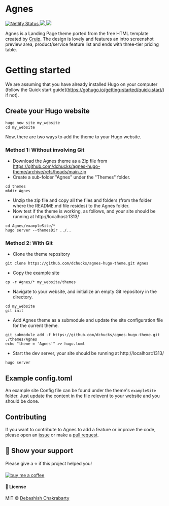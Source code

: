 # Agnes
<p>
	<a href="https://app.netlify.com/sites/sponge-bob/deploys">
		<img alt="Netlify Status" src="https://api.netlify.com/api/v1/badges/934b7c29-32b9-4ed5-92e7-79cfba9a27b7/deploy-status">
	</a>
	<a href="https://github.com/dchucks/agnes-hugo-theme/raw/master/LICENSE">
		<img src="https://img.shields.io/badge/license-MIT-green">
	</a>
	<a href="https://app.fossa.com/projects/git%2Bgithub.com%2Fdchucks%2Fagnes-hugo-theme?ref=badge_shield" alt="FOSSA Status"><img src="https://app.fossa.com/api/projects/git%2Bgithub.com%2Fdchucks%2Fagnes-hugo-theme.svg?type=shield"/></a>
</p>

Agnes is a Landing Page theme ported from the free HTML template created by [Cruip](https://onepagelove.com/go/cruip). The design is lovely and features an intro screenshot preview area, product/service feature list and ends with three-tier pricing table.

# Getting started
We are assuming that you have already installed Hugo on your computer (follow the Quick start guide](https://gohugo.io/getting-started/quick-start/) if not).

## Create your Hugo website
```
hugo new site my_website
cd my_website
```
Now, there are two ways to add the theme to your Hugo website. 

### Method 1: Without involving Git
* Download the Agnes theme as a Zip file from https://github.com/dchucks/agnes-hugo-theme/archive/refs/heads/main.zip
* Create a sub-folder "Agnes" under the "Themes" folder.
```
cd themes
mkdir Agnes
```
* Unzip the zip file and copy all the files and folders (from the folder where the README.md file resides) to the Agnes folder.
* Now test if the theme is working, as follows, and your site should be running at http://localhost:1313/
```
cd Agnes/exampleSite/*
hugo server --themesDir ../..
```

### Method 2: With Git
* Clone the theme repository
```
git clone https://github.com/dchucks/agnes-hugo-theme.git Agnes
```
* Copy the example site 
```
cp -r Agnes/* my_website/themes
```
* Navigate to your website, and initialize an empty Git repository in the directory.
```
cd my_website
git init
```
* Add Agnes theme as a submodule and update the site configuration file for the current theme.
```
git submodule add -f https://github.com/dchucks/agnes-hugo-theme.git ./themes/Agnes
echo "theme = 'Agnes'" >> hugo.toml
```
* Start the dev server, your site should be running at http://localhost:1313/
```
hugo server
```

## Example config.toml
An example site Config file can be found under the theme's `exampleSite` folder. Just update the content in the file relevent to your website and you should be done.

## Contributing
If you want to contribute to Agnes to add a feature or improve the code, please open an [issue](https://github.com/dchucks/agnes-hugo-theme/issues) or make a [pull request](https://github.com/dchucks/agnes-hugo-theme/pulls).

## :stars: Show your support
Please give a :star: if this project helped you!

[![buy me a coffee](.github/bmc-button.png)](https://ko-fi.com/debashish)

#### :scroll: License
MIT © [Debashish Chakrabarty](https://www.debashish.com)